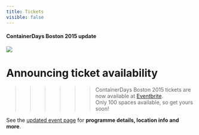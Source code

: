 ```yaml
---
title: Tickets
visible: false
---
```


<style>
#footer {
   display: none;
   }
</style>

#### ContainerDays Boston 2015 update

<img src="http://dynamicinfradays.org/img/logo.png" style="margin-left:auto;margin-right:auto;display:block">

# Announcing ticket availability

>>>>>> ContainerDays Boston 2015 tickets are now available at [Eventbrite](http://dynamicinfradays.org/events/2015-boston/sign-up/).  
Only 100 spaces available, so get yours soon!

See the [updated event page](http://dynamicinfradays.org/events/2015-boston/) for **programme details, location info and more**.

